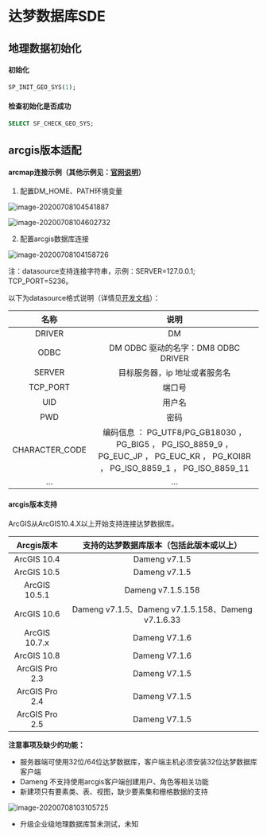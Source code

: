 # 达梦数据库SDE

## 地理数据初始化

#### 初始化

~~~sql
SP_INIT_GEO_SYS(1);
~~~

#### 检查初始化是否成功

~~~sql
SELECT SF_CHECK_GEO_SYS;
~~~



## arcgis版本适配

#### arcmap连接示例（其他示例见：[官网说明](https://desktop.arcgis.com/zh-cn/arcmap/latest/manage-data/databases/connect-dameng.htm)）

1. 配置DM_HOME、PATH环境变量

![image-20200708104541887](C:\Users\191117\AppData\Roaming\Typora\typora-user-images\image-20200708104541887.png)

![image-20200708104602732](C:\Users\191117\AppData\Roaming\Typora\typora-user-images\image-20200708104602732.png)

2. 配置arcgis数据库连接

![image-20200708104158726](C:\Users\191117\AppData\Roaming\Typora\typora-user-images\image-20200708104158726.png)

注：datasource支持连接字符串，示例：SERVER=127.0.0.1; TCP_PORT=5236。

以下为datasource格式说明（详情见[开发文档](dm8相关文档/DM8程序员手册.pdf)）：

|      名称      |                             说明                             |
| :------------: | :----------------------------------------------------------: |
|     DRIVER     |                              DM                              |
|      ODBC      |             DM ODBC 驱动的名字：DM8 ODBC DRIVER              |
|     SERVER     |                目标服务器，ip 地址或者服务名                 |
|    TCP_PORT    |                            端口号                            |
|      UID       |                            用户名                            |
|      PWD       |                             密码                             |
| CHARACTER_CODE | 编码信息 ： PG_UTF8/PG_GB18030 ， PG_BIG5 ， PG_ISO_8859_9 ， PG_EUC_JP ， PG_EUC_KR ， PG_KOI8R ， PG_ISO_8859_1 ， PG_ISO_8859_11 |
|       …        |                              …                               |



#### arcgis版本支持

ArcGIS从ArcGIS10.4.X以上开始支持连接达梦数据库。

|   Arcgis版本   |      支持的达梦数据库版本（包括此版本或以上）      |
| :------------: | :------------------------------------------------: |
|  ArcGIS 10.4   |                   Dameng v7.1.5                    |
|  ArcGIS 10.5   |                   Dameng v7.1.5                    |
| ArcGIS 10.5.1  |                 Dameng v7.1.5.158                  |
|  ArcGIS 10.6   | Dameng v7.1.5、Dameng v7.1.5.158、Dameng v7.1.6.33 |
| ArcGIS 10.7.x  |                   Dameng V7.1.6                    |
|  ArcGIS 10.8   |                   Dameng V7.1.6                    |
| ArcGIS Pro 2.3 |                   Dameng V7.1.5                    |
| ArcGIS Pro 2.4 |                   Dameng V7.1.5                    |
| ArcGIS Pro 2.5 |                   Dameng V7.1.5                    |



**注意事项及缺少的功能：**

- 服务器端可使用32位/64位达梦数据库，客户端主机必须安装32位达梦数据库客户端
- Dameng 不支持使用arcgis客户端创建用户、角色等相关功能
- 新建项只有要素类、表、视图，缺少要素集和栅格数据的支持

![image-20200708103105725](C:\Users\191117\AppData\Roaming\Typora\typora-user-images\image-20200708103105725.png)

- 升级企业级地理数据库暂未测试，未知